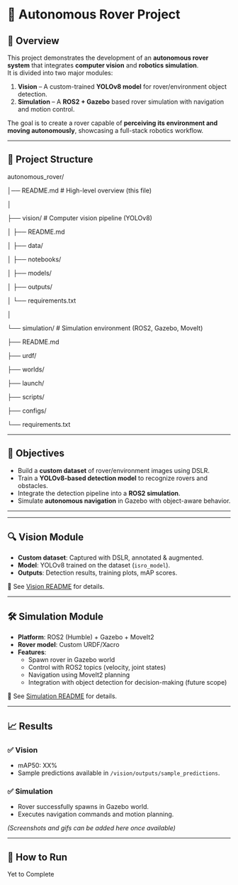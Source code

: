 # 🤖 Autonomous Rover Project

## 📌 Overview
This project demonstrates the development of an **autonomous rover system** that integrates **computer vision** and **robotics simulation**.  
It is divided into two major modules:  

1. **Vision** – A custom-trained **YOLOv8 model** for rover/environment object detection.  
2. **Simulation** – A **ROS2 + Gazebo** based rover simulation with navigation and motion control.  

The goal is to create a rover capable of **perceiving its environment and moving autonomously**, showcasing a full-stack robotics workflow.

---

## 🧩 Project Structure

autonomous_rover/

│── README.md # High-level overview (this file)

│

├── vision/ # Computer vision pipeline (YOLOv8)

│ ├── README.md

│ ├── data/

│ ├── notebooks/

│ ├── models/

│ ├── outputs/

│ └── requirements.txt

│

└── simulation/ # Simulation environment (ROS2, Gazebo, MoveIt)

├── README.md

├── urdf/

├── worlds/

├── launch/

├── scripts/

├── configs/

└── requirements.txt


---

## 🎯 Objectives
- Build a **custom dataset** of rover/environment images using DSLR.  
- Train a **YOLOv8-based detection model** to recognize rovers and obstacles.  
- Integrate the detection pipeline into a **ROS2 simulation**.  
- Simulate **autonomous navigation** in Gazebo with object-aware behavior.  

---


---

## 🔍 Vision Module
- **Custom dataset**: Captured with DSLR, annotated & augmented.  
- **Model**: YOLOv8 trained on the dataset (`isro_model`).  
- **Outputs**: Detection results, training plots, mAP scores.  

📂 See [Vision README](vision/README.md) for details.  

---

## 🛠️ Simulation Module
- **Platform**: ROS2 (Humble) + Gazebo + MoveIt2  
- **Rover model**: Custom URDF/Xacro  
- **Features**:
  - Spawn rover in Gazebo world  
  - Control with ROS2 topics (velocity, joint states)  
  - Navigation using MoveIt2 planning  
  - Integration with object detection for decision-making (future scope)  

📂 See [Simulation README](simulation/README.md) for details.  

---

## 📈 Results

### ✅ Vision
- mAP50: XX%  
- Sample predictions available in `/vision/outputs/sample_predictions`.  

### ✅ Simulation
- Rover successfully spawns in Gazebo world.  
- Executes navigation commands and motion planning.  

*(Screenshots and gifs can be added here once available)*

---

## 🚀 How to Run

Yet to Complete 

